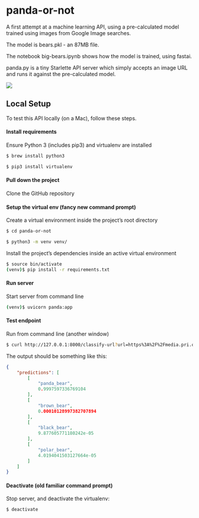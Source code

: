 # panda-or-not

A first attempt at a machine learning API, using a pre-calculated model trained using images from Google Image searches. 

The model is bears.pkl - an 87MB file.

The notebook big-bears.ipynb shows how the model is trained, using fastai.

panda.py is a tiny Starlette API server which simply accepts an image URL and runs it against the pre-calculated model.

![](https://media.pri.org/s3fs-public/styles/story_main/public/images/2019/11/2019-11-19-beibeipanda.jpg?itok=xex8MzPS)

## Local Setup  

To test this API locally (on a Mac), follow these steps.

#### Install requirements
Ensure Python 3 (includes pip3) and virtualenv are installed

```bash
$ brew install python3
```

```bash
$ pip3 install virtualenv
```

#### Pull down the project

Clone the GitHub repository

#### Setup the virtual env (fancy new command prompt)
Create a virtual environment inside the project’s root directory

```bash
$ cd panda-or-not
```

```bash
$ python3 -m venv venv/
```

Install the project’s dependencies inside an active virtual environment
```bash
$ source bin/activate
(venv)$ pip install -r requirements.txt
```

#### Run server 

Start server from command line

```bash
(venv)$ uvicorn panda:app
```

#### Test endpoint 

Run from command line (another window)

```bash
$ curl http://127.0.0.1:8000/classify-url?url=https%3A%2F%2Fmedia.pri.org%2Fs3fs-public%2Fstyles%2Fstory_main%2Fpublic%2Fimages%2F2019%2F11%2F2019-11-19-beibeipanda.jpg | python -m json.tool
```

The output should be something like this:

```json
{
    "predictions": [
        [
            "panda_bear",
            0.9997597336769104
        ],
        [
            "brown_bear",
            0.00010128997382707894
        ],
        [
            "black_bear",
            9.877605771180242e-05
        ],
        [
            "polar_bear",
            4.0194041503127664e-05
        ]
    ]
}
```

#### Deactivate (old familiar command prompt)

Stop server, and deactivate the virtualenv:
```bash
$ deactivate
```
